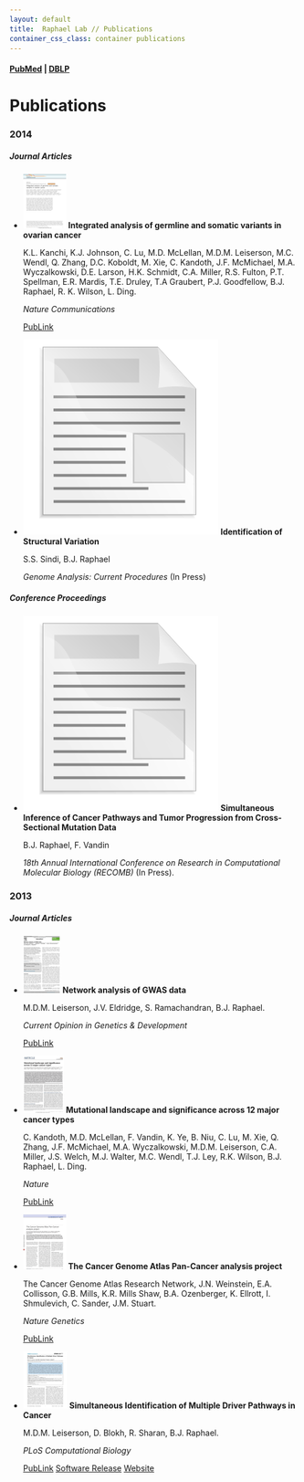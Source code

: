 ```yaml
---
layout: default
title:  Raphael Lab // Publications
container_css_class: container publications
---
```


#### [PubMed](http://www.ncbi.nlm.nih.gov/pubmed/?term=%28raphael+bj+%5Bau%5D+OR+raphael+bj+%5BInvestigator%5D%29+OR+21720365%5Buid%5D+OR+17048384+%5Buid%5D+OR+15520295+%5Buid%5D) | [DBLP](http://www.informatik.uni-trier.de/~ley/db/indices/a-tree/r/Raphael:Benjamin_J=.html)
# Publications

### 2014
##### Journal Articles
* [![Network GWAS Paper](../assets/img/papers/somatic-germline-ov.gif)](http://www.nature.com/ncomms/2014/140122/ncomms4156/pdf/ncomms4156.pdf) 
	**Integrated analysis of germline and somatic variants in ovarian cancer** 

	K.L. Kanchi, K.J. Johnson, C. Lu, M.D. McLellan, M.D.M. Leiserson, M.C. Wendl, Q. Zhang, D.C. Koboldt, M. Xie, C. Kandoth, J.F. McMichael, M.A. Wyczalkowski, D.E. Larson, H.K. Schmidt, C.A. Miller, R.S. Fulton, P.T. Spellman, E.R. Mardis, T.E. Druley, T.A Graubert, P.J. Goodfellow, B.J. Raphael, R. K. Wilson, L. Ding.
	
	*Nature Communications* 

	<span class="label label-primary">
		<a href="http://www.nature.com/ncomms/2014/140122/ncomms4156/full/ncomms4156.html", target="_new">PubLink</a>
	</span>

* [![Structural Variation Paper](../assets/img/papers/missing.svg)]() 
	**Identification of Structural Variation** 

	S.S. Sindi, B.J. Raphael
	
	*Genome Analysis: Current Procedures* (In Press)

##### Conference Proceedings
* [![RECOMB2014 Paper](../assets/img/papers/missing.svg)]() 
	**Simultaneous Inference of Cancer Pathways and Tumor Progression from Cross-Sectional Mutation Data**

	B.J. Raphael, F. Vandin
	
	*18th Annual International Conference on Research in Computational Molecular Biology (RECOMB)* (In Press).


### 2013
##### Journal Articles
* [![Network GWAS Paper](../assets/img/papers/network-gwas-review.gif)](http://ac.els-cdn.com/S0959437X13001354/1-s2.0-S0959437X13001354-main.pdf?_tid=d320da4e-5b66-11e3-9f0a-00000aacb361&acdnat=1385998473_4bc4eccdd09fdf8108bc2e3004c36b9d) 
	**Network analysis of GWAS data** 

	M.D.M. Leiserson, J.V. Eldridge, S. Ramachandran, B.J. Raphael.
	
	*Current Opinion in Genetics & Development* 

	<span class="label label-primary">
		<a href="http://www.sciencedirect.com/science/article/pii/S0959437X13001354", target="_new">PubLink</a>
	</span>

* [![TCGA Pan-can Mutations Paper](../assets/img/papers/tcga-pancan-music.gif)](http://www.nature.com/nature/journal/v502/n7471/pdf/nature12634.pdf) 
	**Mutational landscape and significance across 12 major cancer types**

	C. Kandoth, M.D. McLellan, F. Vandin, K. Ye, B. Niu, C. Lu, M. Xie, Q. Zhang, J.F. McMichael, M.A. Wyczalkowski, M.D.M. Leiserson, C.A. Miller, J.S. Welch, M.J. Walter, M.C. Wendl, T.J. Ley, R.K. Wilson, B.J. Raphael, L. Ding.
	
	*Nature*

	<span class="label label-primary">
		<a href="http://www.nature.com/nature/journal/v502/n7471/pdf/nature12634.pdf", target="_new">PubLink</a>
	</span>

* [![TCGA Pan-can Paper](../assets/img/papers/tcga-pancan.gif)](http://www.nature.com/ng/journal/v45/n10/pdf/ng.2764.pdf) 
	**The Cancer Genome Atlas Pan-Cancer analysis project**

	The Cancer Genome Atlas Research Network, J.N. Weinstein, E.A. Collisson, G.B. Mills, K.R. Mills Shaw, B.A. Ozenberger, K. Ellrott, I. Shmulevich, C. Sander, J.M. Stuart.
	
	*Nature Genetics*

	<span class="label label-primary">
		<a href="http://www.nature.com/ng/journal/v45/n10/full/ng.2764.html", target="_new">PubLink</a>
	</span>

* [![Multi-Dendrix Paper](../assets/img/papers/multi-dendrix.gif)](http://www.ploscompbiol.org/article/fetchObject.action?uri=info%3Adoi%2F10.1371%2Fjournal.pcbi.1003054&representation=PDF) 
	**Simultaneous Identification of Multiple Driver Pathways in Cancer**

	M.D.M. Leiserson, D. Blokh, R. Sharan, B.J. Raphael.
	
	*PLoS Computational Biology*

	<span class="label label-primary">
		<a href="http://www.ploscompbiol.org/article/info%3Adoi%2F10.1371%2Fjournal.pcbi.1003054", target="_new">PubLink</a>
	</span>
	<span class="label label-danger">
		<a href="http://mdml.github.io/multi-dendrix", target="_new">Software Release</a>
	</span>
	<span class="label label-success">
		<a href="http://compbio.cs.brown.edu/projects/multi-dendrix", target="_new">Website</a>
	</span>
